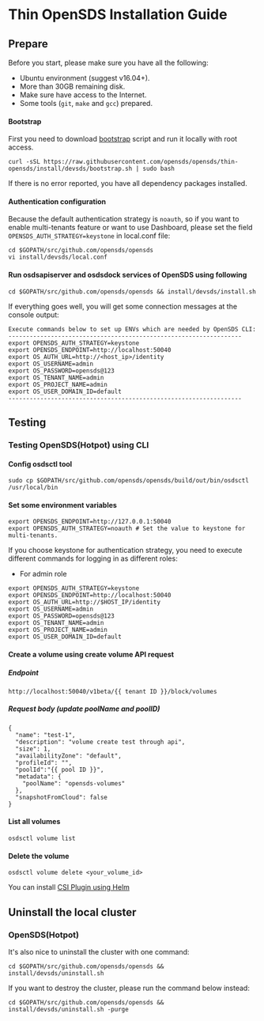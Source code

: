 # Thin OpenSDS Installation Guide
## Prepare
Before you start, please make sure you have all the following:
- Ubuntu environment (suggest v16.04+).
- More than 30GB remaining disk.
- Make sure have access to the Internet.
- Some tools (`git`, `make` and `gcc`) prepared.

#### Bootstrap
First you need to download [bootstrap](https://github.com/opensds/opensds/blob/thin-opensds/install/devsds/bootstrap.sh) script and run it locally with root access.
```shell
curl -sSL https://raw.githubusercontent.com/opensds/opensds/thin-opensds/install/devsds/bootstrap.sh | sudo bash
```
If there is no error reported, you have all dependency packages installed.

#### Authentication configuration
Because the default authentication strategy is `noauth`, so if you want to enable multi-tenants feature or want to use Dashboard, please set the field `OPENSDS_AUTH_STRATEGY=keystone` in local.conf file:
```shell
cd $GOPATH/src/github.com/opensds/opensds
vi install/devsds/local.conf
```

#### Run osdsapiserver and osdsdock services of OpenSDS using following
```
cd $GOPATH/src/github.com/opensds/opensds && install/devsds/install.sh
```
If everything goes well, you will get some connection messages at the console output:
```shell
Execute commands below to set up ENVs which are needed by OpenSDS CLI:
------------------------------------------------------------------
export OPENSDS_AUTH_STRATEGY=keystone
export OPENSDS_ENDPOINT=http://localhost:50040
export OS_AUTH_URL=http://<host_ip>/identity
export OS_USERNAME=admin
export OS_PASSWORD=opensds@123
export OS_TENANT_NAME=admin
export OS_PROJECT_NAME=admin
export OS_USER_DOMAIN_ID=default
------------------------------------------------------------------
```

## Testing

### Testing OpenSDS(Hotpot) using CLI
#### Config osdsctl tool
```shell
sudo cp $GOPATH/src/github.com/opensds/opensds/build/out/bin/osdsctl /usr/local/bin
```

#### Set some environment variables
```shell
export OPENSDS_ENDPOINT=http://127.0.0.1:50040
export OPENSDS_AUTH_STRATEGY=noauth # Set the value to keystone for multi-tenants.
```

If you choose keystone for authentication strategy, you need to execute different commands for logging in as different roles:
* For admin role
```shell
export OPENSDS_AUTH_STRATEGY=keystone
export OPENSDS_ENDPOINT=http://localhost:50040
export OS_AUTH_URL=http://$HOST_IP/identity
export OS_USERNAME=admin
export OS_PASSWORD=opensds@123
export OS_TENANT_NAME=admin
export OS_PROJECT_NAME=admin
export OS_USER_DOMAIN_ID=default
```

#### Create a volume using create volume API request
##### Endpoint

```$xslt
http://localhost:50040/v1beta/{{ tenant ID }}/block/volumes
```

##### Request body (update poolName and poolID)
```
{
  "name": "test-1",
  "description": "volume create test through api",
  "size": 1,
  "availabilityZone": "default",
  "profileId": "",
  "poolId":"{{ pool ID }}",
  "metadata": {
  	"poolName": "opensds-volumes"
  },
  "snapshotFromCloud": false
}
```

#### List all volumes

```
osdsctl volume list
```

#### Delete the volume
```
osdsctl volume delete <your_volume_id>
```


You can install [CSI Plugin using Helm](https://github.com/opensds/opensds-installer/blob/master/charts/OpenSDS%20Installation%20using%20Helm.md)
## Uninstall the local cluster
### OpenSDS(Hotpot)
It's also nice to uninstall the cluster with one command:
```
cd $GOPATH/src/github.com/opensds/opensds && install/devsds/uninstall.sh
```

If you want to destroy the cluster, please run the command below instead:
```
cd $GOPATH/src/github.com/opensds/opensds && install/devsds/uninstall.sh -purge
```


